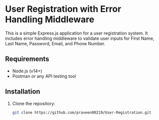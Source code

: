# User Registration with Error Handling Middleware

This is a simple Express.js application for a user registration system. It includes error handling middleware to validate user inputs for First Name, Last Name, Password, Email, and Phone Number.

## Requirements

- Node.js (v14+)
- Postman or any API testing tool

## Installation

1. Clone the repository:
   ```bash
   git clone https://github.com/praveen00219/User-Registration.git
   ```
